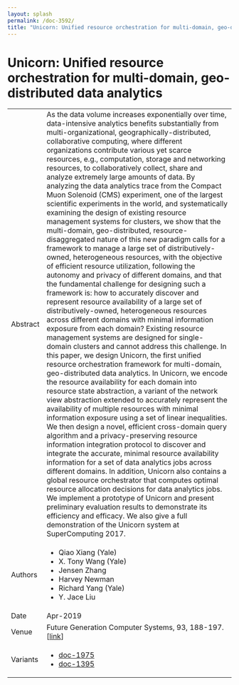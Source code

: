 ```yaml
---
layout: splash
permalink: /doc-3592/
title: "Unicorn: Unified resource orchestration for multi-domain, geo-distributed data analytics"
---
```


# Unicorn: Unified resource orchestration for multi-domain, geo-distributed data analytics

<table>
    <tbody>
    <tr>
        <td>Abstract</td>
        <td>As the data volume increases exponentially over time, data-intensive analytics benefits substantially from multi-organizational, geographically-distributed, collaborative computing, where different organizations contribute various yet scarce resources, e.g., computation, storage and networking resources, to collaboratively collect, share and analyze extremely large amounts of data. By analyzing the data analytics trace from the Compact Muon Solenoid (CMS) experiment, one of the largest scientific experiments in the world, and systematically examining the design of existing resource management systems for clusters, we show that the multi-domain, geo-distributed, resource-disaggregated nature of this new paradigm calls for a framework to manage a large set of distributively-owned, heterogeneous resources, with the objective of efficient resource utilization, following the autonomy and privacy of different domains, and that the fundamental challenge for designing such a framework is: how to accurately discover and represent resource availability of a large set of distributively-owned, heterogeneous resources across different domains with minimal information exposure from each domain? Existing resource management systems are designed for single-domain clusters and cannot address this challenge. In this paper, we design Unicorn, the first unified resource orchestration framework for multi-domain, geo-distributed data analytics. In Unicorn, we encode the resource availability for each domain into resource state abstraction, a variant of the network view abstraction extended to accurately represent the availability of multiple resources with minimal information exposure using a set of linear inequalities. We then design a novel, efficient cross-domain query algorithm and a privacy-preserving resource information integration protocol to discover and integrate the accurate, minimal resource availability information for a set of data analytics jobs across different domains. In addition, Unicorn also contains a global resource orchestrator that computes optimal resource allocation decisions for data analytics jobs. We implement a prototype of Unicorn and present preliminary evaluation results to demonstrate its efficiency and efficacy. We also give a full demonstration of the Unicorn system at SuperComputing 2017.</td>
    </tr>
    <tr>
        <td>Authors</td>
        <td>
            <ul>
                <li>Qiao Xiang (Yale)</li>
                <li>X. Tony Wang (Yale)</li>
                <li>Jensen Zhang</li>
                <li>Harvey Newman</li>
                <li>Richard Yang (Yale)</li>
                <li>Y. Jace Liu</li>
            </ul>
        </td>
    </tr>
    <tr>
        <td>Date</td>
        <td>Apr-2019</td>
    </tr>
    <tr>
        <td>Venue</td>
        <td>Future Generation Computer Systems, 93, 188-197. [<a href="https://www.sciencedirect.com/science/article/pii/S0167739X18302413">link</a>]</td>
    </tr>
    <tr>
        <td>Variants</td>
        <td>
            <ul>
                <li><a href="\doc-1975\">doc-1975</a></li>
                <li><a href="\doc-1395\">doc-1395</a></li>
            </ul>
        </td>
    </tr>
    </tbody>
</table>
